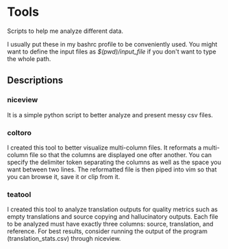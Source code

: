 # Tools
Scripts to help me analyze different data. 

I usually put these in my bashrc profile to be conveniently used. You might want to define the input files as *$(pwd)/input_file* if you don't want to type the whole path.

## Descriptions

### niceview 
It is a simple python script to better analyze and present messy csv files.

### coltoro
I created this tool to better visualize multi-column files. It reformats a multi-column file so that the columns are displayed one ofter another. You can specify the delimiter token separating the columns as well as the space you want between two lines. The reformatted file is then piped into vim so that you can browse it, save it or clip from it.

### teatool
I created this tool to analyze translation outputs for quality metrics such as empty translations and source copying and hallucinatory outputs. Each file to be analyzed must have exactly three columns: source, translation, and reference. For best results, consider running the output of the program (translation_stats.csv) through niceview. 

